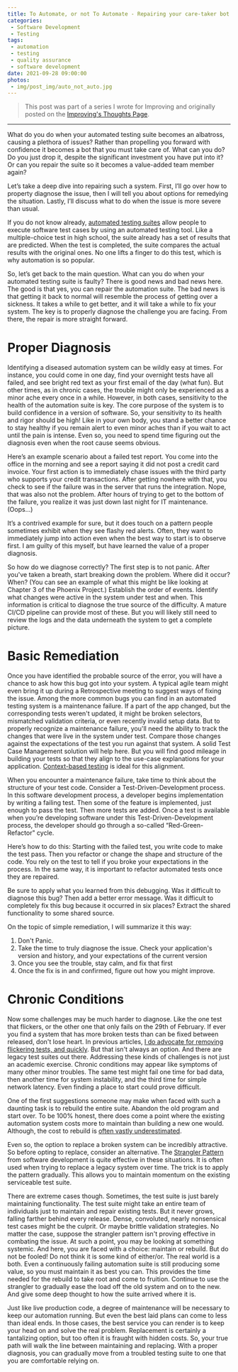 ```yaml
---
title: To Automate, or not To Automate - Repairing your care-taker bot
categories:
 - Software Development
 - Testing
tags:
 - automation
 - testing
 - quality assurance
 - software development
date: 2021-09-28 09:00:00
photos: 
 - img/post_img/auto_not_auto.jpg
---
```


> This post was part of a series I wrote for Improving and originally posted on the [Improving's Thoughts Page](https://improving.com/thoughts/repairing-your-care-taker-bot--improving--thoughts).
---

What do you do when your automated testing suite becomes an albatross, causing a plethora of issues? Rather than propelling you forward with confidence it becomes a bot that you must take care of. What can you do? Do you just drop it, despite the significant investment you have put into it? Or can you repair the suite so it becomes a value-added team member again?  

Let’s take a deep dive into repairing such a system. First, I’ll go over how to property diagnose the issue, then I will tell you about options for remedying the situation. Lastly, I’ll discuss what to do when the issue is more severe than usual. 

If you do not know already, [automated testing suites](https://docs.oracle.com/en/industries/communications/cloud-native-core/2.2.0/ats_guide/understanding-automated-testing-suite.html#GUID-EF5BFBAD-8913-49BA-A37A-BD63807A5793 ) allow people to execute software test cases by using an automated testing tool. Like a multiple-choice test in high school, the suite already has a set of results that are predicted. When the test is completed, the suite compares the actual results with the original ones. No one lifts a finger to do this test, which is why automation is so popular. 
 
So, let’s get back to the main question. What can you do when your automated testing suite is faulty? There is good news and bad news here. The good is that yes, you can repair the automation suite. The bad news is that getting it back to normal will resemble the process of getting over a sickness. It takes a while to get better, and it will take a while to fix your system. The key is to properly diagnose the challenge you are facing. From there, the repair is more straight forward.  

# Proper Diagnosis 

Identifying a diseased automation system can be wildly easy at times. For instance, you could come in one day, find your overnight tests have all failed, and see bright red text as your first email of the day (what fun). But other times, as in chronic cases, the trouble might only be experienced as a minor ache every once in a while. However, in both cases, sensitivity to the health of the automation suite is key. The core purpose of the system is to build confidence in a version of software. So, your sensitivity to its health and rigor should be high! Like in your own body, you stand a better chance to stay healthy if you remain alert to even minor aches than if you wait to act until the pain is intense. Even so, you need to spend time figuring out the diagnosis even when the root cause seems obvious.  

Here’s an example scenario about a failed test report. You come into the office in the morning and see a report saying it did not post a credit card invoice. Your first action is to immediately chase issues with the third party who supports your credit transactions. After getting nowhere with that, you check to see if the failure was in the server that runs the integration. Nope, that was also not the problem. After hours of trying to get to the bottom of the failure, you realize it was just down last night for IT maintenance. (Oops...)  

It’s a contrived example for sure, but it does touch on a pattern people sometimes exhibit when they see flashy red alerts. Often, they want to immediately jump into action even when the best way to start is to observe first. I am guilty of this myself, but have learned the value of a proper diagnosis. 

So how do we diagnose correctly? The first step is to not panic.  After you've taken a breath, start breaking down the problem. Where did it occur? When? (You can see an example of what this might be like looking at Chapter 3 of the Phoenix Project.) Establish the order of events. Identify what changes were active in the system under test and when. This information is critical to diagnose the true source of the difficulty. A mature CI/CD pipeline can provide most of these. But you will likely still need to review the logs and the data underneath the system to get a complete picture. 

# Basic Remediation 

Once you have identified the probable source of the error, you will have a chance to ask how this bug got into your system. A typical agile team might even bring it up during a Retrospective meeting to suggest ways of fixing the issue. Among the more common bugs you can find in an automated testing system is a maintenance failure. If a part of the app changed, but the corresponding tests weren't updated, it might be broken selectors, mismatched validation criteria, or even recently invalid setup data. But to properly recognize a maintenance failure, you'll need the ability to track the changes that were live in the system under test. Compare those changes against the expectations of the test you run against that system. A solid Test Case Management solution will help here. But you will find good mileage in building your tests so that they align to the use-case explanations for your application.  [Context-based testing](https://improving.com/thoughts/context-based-testing) is ideal for this alignment. 

When you encounter a maintenance failure, take time to think about the structure of your test code. Consider a Test-Driven-Development process. In this software development process, a developer begins implementation by writing a failing test. Then some of the feature is implemented, just enough to pass the test. Then more tests are added. Once a test is available when you’re developing software under this Test-Driven-Development process, the developer should go  through a so-called “Red-Green-Refactor" cycle.  

Here’s how to do this: Starting with the failed test, you write code to make the test pass. Then you refactor or change the shape and structure of the code. You rely on the test to tell if you broke your expectations in the process. In the same way, it is important to refactor automated tests once they are repaired.  

Be sure to apply what you learned from this debugging. Was it difficult to diagnose this bug? Then add a better error message. Was it difficult to completely fix this bug because it occurred in six places? Extract the shared functionality to some shared source.  

On the topic of simple remediation, I will summarize it this way: 
1. Don't Panic.  
2. Take the time to truly diagnose the issue. Check your application's version and history, and your expectations of the current version 
3. Once you see the trouble, stay calm, and fix that first 
4. Once the fix is in and confirmed, figure out how you might improve. 

# Chronic Conditions 

Now some challenges may be much harder to diagnose. Like the one test that flickers, or the other one that only fails on the 29th of February. If ever you find a system that has more broken tests than can be fixed between released, don't lose heart. In previous articles, [I do advocate for removing flickering tests, and quickly](https://improving.com/thoughts/automation-trust-changes-everything). But that isn't always an option. And there are legacy test suites out there. Addressing these kinds of challenges is not just an academic exercise. Chronic conditions may appear like symptoms of many other minor troubles. The same test might fail one time for bad data, then another time for system instability, and the third time for simple network latency. Even finding a place to start could prove difficult.  

One of the first suggestions someone may make when faced with such a daunting task is to rebuild the entire suite. Abandon the old program and start over. To be 100% honest, there does come a point where the existing automation system costs more to maintain than building a new one would. Although, the cost to rebuild is [often vastly underestimated](https://improving.com/thoughts/the-rewrite-dilemma).  

Even so, the option to replace a broken system can be incredibly attractive. So before opting to replace, consider an alternative. The [Strangler Pattern](https://martinfowler.com/bliki/StranglerFigApplication.html) from software development is quite effective in these situations. It is often used when trying to replace a legacy system over time. The trick is to apply the pattern gradually. This allows you to maintain momentum on the existing serviceable test suite.  

There are extreme cases though. Sometimes, the test suite is just barely maintaining functionality. The test suite might take an entire team of individuals just to maintain and repair existing tests. But it never grows, falling farther behind every release. Dense, convoluted, nearly nonsensical test cases might be the culprit. Or maybe brittle validation strategies. No matter the case, suppose the strangler pattern isn't proving effective in combating the issue. At such a point, you may be looking at something systemic. And here, you are faced with a choice: maintain or rebuild. But do not be fooled! Do not think it is some kind of either/or. The real world is a both. Even a continuously failing automation suite is still producing some value, so you must maintain it as best you can. This provides the time needed for the rebuild to take root and come to fruition. Continue to use the strangler to gradually ease the load off the old system and on to the new. And give some deep thought to how the suite arrived where it is. 

Just like live production code, a degree of maintenance will be necessary to keep our automation running. But even the best laid plans can come to less than ideal ends. In those cases, the best service you can render is to keep your head on and solve the real problem. Replacement is certainly a tantalizing option, but too often it is fraught with hidden costs. So, your true path will walk the line between maintaining and replacing. With a proper diagnosis, you can gradually move from a troubled testing suite to one that you are comfortable relying on. 